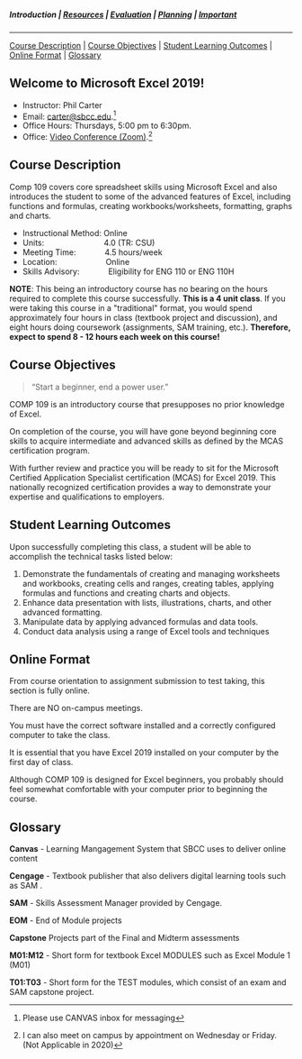 ##### Introduction | [Resources](resources) | [Evaluation](evaluation) | [Planning](planning) | [Important](important)
***
[Course Description](#course-description) | [Course Objectives](#course-objectives) | [Student Learning Outcomes](#student-learning-outcomes) | [Online Format](#online-format) | [Glossary](#glossary)

## Welcome to Microsoft Excel 2019!
* Instructor: Phil Carter
* Email: [carter@sbcc.edu](mailto:carter@sbcc.edu).[^1]
* Office Hours: Thursdays, 5:00 pm to 6:30pm.
* Office: [Video Conference (Zoom)](https://sbcc.zoom.us/j/412912035).[^2]

[^1]: Please use CANVAS inbox for messaging

[^2]: I can also meet on campus by appointment on Wednesday or Friday. (Not Applicable in 2020)

## Course Description
Comp 109 covers core spreadsheet skills using Microsoft Excel and also introduces the student to some of the advanced features of Excel, including functions and formulas, creating workbooks/worksheets, formatting, graphs and charts.

*   Instructional Method: Online
*   Units:                           4.0 (TR: CSU)
*   Meeting Time:             4.5 hours/week
*   Location:                      Online
*   Skills Advisory:             Eligibility for ENG 110 or ENG 110H

**NOTE**: This being an introductory course has no bearing on the hours required to complete this course successfully. **This is a 4 unit class**. If you were taking this course in a "traditional" format, you would spend approximately four hours in class (textbook project and discussion), and eight hours doing coursework (assignments, SAM training, etc.). **Therefore, expect to spend 8 - 12 hours each week on this course!**


## Course Objectives
> “Start a beginner, end a power user.”

COMP 109 is an introductory course that presupposes no prior knowledge of Excel.

On completion of the course, you will have gone beyond beginning core skills to acquire intermediate and advanced skills as defined by the MCAS certification program.

With further review and practice you will be ready to sit for the Microsoft Certified Application Specialist certification (MCAS) for Excel 2019. This nationally recognized certification provides a way to demonstrate your expertise and qualifications to employers.

## Student Learning Outcomes
Upon successfully completing this class, a student will be able to accomplish the technical tasks listed below:

1.  Demonstrate the fundamentals of creating and managing worksheets and workbooks, creating cells and ranges, creating tables, applying formulas and functions and creating charts and objects.
2.  Enhance data presentation with lists, illustrations, charts, and other advanced formatting.
3.  Manipulate data by applying advanced formulas and data tools.
4.  Conduct data analysis using a range of Excel tools and techniques

## Online Format
From course orientation to assignment submission to test taking, this section is fully online.

There are NO on-campus meetings.

You must have the correct software installed and a correctly configured computer to take the class.

It is essential that you have Excel 2019 installed on your computer by the first day of class.

Although COMP 109 is designed for Excel beginners, you probably should feel somewhat comfortable with your computer prior to beginning the course.

## Glossary
**Canvas** - Learning Mangagement System that SBCC uses to deliver online content

**Cengage** - Textbook publisher that also delivers digital learning tools such as SAM .

**SAM** - Skills Assessment Manager provided by Cengage.

**EOM** - End of Module projects

**Capstone** Projects part of the Final and Midterm assessments

**M01:M12** - Short form for textbook Excel MODULES such as Excel Module 1 (M01)

**T01:T03** - Short form for the TEST modules, which consist of an exam and SAM capstone project.
